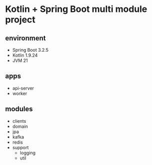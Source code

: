 # Kotlin + Spring Boot multi module project

## environment
- Spring Boot 3.2.5
- Kotlin 1.9.24
- JVM 21

## apps
- api-server
- worker

## modules
- clients
- domain
- jpa
- kafka
- redis
- support
  - logging
  - util